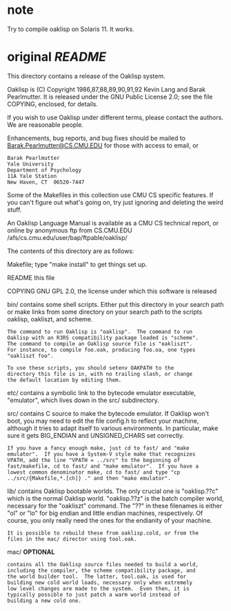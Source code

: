 # note
Try to compile oaklisp on Solaris 11. It works. 

# original _README_
This directory contains a release of the Oaklisp system.

Oaklisp is (C) Copyright 1986,87,88,89,90,91,92 Kevin Lang and Barak
Pearlmutter.  It is released under the GNU Public License 2.0; see the
file COPYING, enclosed, for details.

If you wish to use Oaklisp under different terms, please contact the
authors.  We are reasonable people.


Enhancements, bug reports, and bug fixes should be mailed to
Barak.Pearlmutter@CS.CMU.EDU for those with access to email, or

	Barak Pearlmutter
	Yale University
	Department of Psychology
	11A Yale Station
	New Haven, CT  06520-7447


Some of the Makefiles in this collection use CMU CS specific features.
If you can't figure out what's going on, try just ignoring and
deleting the weird stuff.

An Oaklisp Language Manual is available as a CMU CS technical report,
or online by anonymous ftp from CS.CMU.EDU
/afs/cs.cmu.edu/user/bap/ftpable/oaklisp/



The contents of this directory are as follows:

Makefile; type "make install" to get things set up.

README	this file

COPYING	GNU GPL 2.0, the license under which this software is released

bin/	contains some shell scripts.  Either put this directory in
	your search path or make links from some directory on your
	search path to the scripts oaklisp, oakliszt, and scheme.

	The command to run Oaklisp is "oaklisp".  The command to run
	Oaklisp with an R3RS compatibility package loaded is "scheme".
	The command to compile an Oaklisp source file is "oakliszt".
	For instance, to compile foo.oak, producing foo.oa, one types
	"oakliszt foo".

	To use these scripts, you should setenv OAKPATH to the
	directory this file is in, with no trailing slash, or change
	the default location by editing them.

etc/	contains a symbolic link to the bytecode emulator executable,
	"emulator", which lives down in the src/ subdirectory.

src/	contains C source to make the bytecode emulator.  If Oaklisp
	won't boot, you may need to edit the file config.h to reflect
	your machine, although it tries to adapt itself to various
	environments.  In particular, make sure it gets BIG_ENDIAN and
	UNSIGNED_CHARS set correctly.

	If you have a fancy enough make, just cd to fast/ and "make
	emulator".  If you have a System-V style make that recognizes
	VPATH, add the line "VPATH = ../src" to the beginning of
	fast/makefile, cd to fast/ and "make emulator".  If you have a
	lowest common denominator make, cd to fast/ and type "cp
	../src/{Makefile,*.[ch]} ." and then "make emulator".

lib/	contains Oaklisp bootable worlds.  The only crucial one is
	"oaklisp.??c" which is the normal Oaklisp world.
	"oaklisp.??z" is the batch compiler world, necessary for the
	"oakliszt" command.  The "??" in these filenames is either
	"ol" or "lo" for big endian and little endian machines,
	respectively.  Of course, you only really need the ones for
	the endianity of your machine.

	It is possible to rebuild these from oaklisp.cold, or from the
	files in the mac/ director using tool.oak.

mac/	**OPTIONAL**

	contains all the Oaklisp source files needed to build a world,
	including the compiler, the scheme compatibility package, and
	the world builder tool.  The latter, tool.oak, is used for
	building new cold world loads, necessary only when extremely
	low level changes are made to the system.  Even then, it is
	typically possible to just patch a warm world instead of
	building a new cold one.

